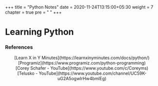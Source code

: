 +++
title = "Python Notes"
date = 2020-11-24T13:15:00+05:30
weight = 7
chapter = true
pre = "<i class='devicon-python-plain'></i> "
+++

# Learning Python

### References
<center>[Learn X in Y Minutes](https://learnxinyminutes.com/docs/python/)</center>
<center>[Programiz](https://www.programiz.com/python-programming)</center> 
<center>[Corey Schafer - YouTube](https://www.youtube.com/c/Coreyms)</center>
<center>[Telusko - YouTube](https://www.youtube.com/channel/UC59K-uG2A5ogwIrHw4bmlEg)</center>
